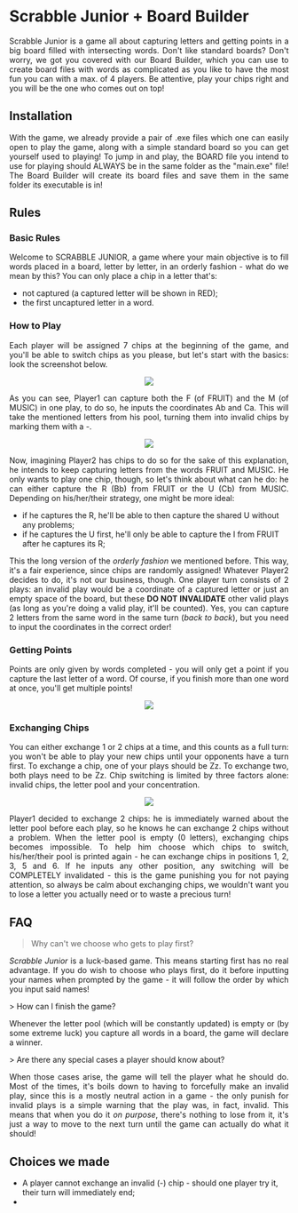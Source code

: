 # Scrabble Junior + Board Builder

<p align="justify">
Scrabble Junior is a game all about capturing letters and getting points in a big board filled with intersecting words. Don't like standard boards? Don't worry, we got you covered with our Board Builder, which you can use to create board files with words as complicated as you like to have the most fun you can with a max. of 4 players. Be attentive, play your chips right and you will be the one who comes out on top!
</p>

## Installation

<p align="justify">
With the game, we already provide a pair of .exe files which one can easily open to play the game, along with a simple standard board so you can get yourself used to playing! To jump in and play, the BOARD file you intend to use for playing should ALWAYS be in the same folder as the "main.exe" file!
The Board Builder will create its board files and save them in the same folder its executable is in!
</p>

## Rules

### Basic Rules
<p align="justify">
Welcome to SCRABBLE JUNIOR, a game where your main objective is to fill words placed in a board, letter by letter, in an orderly fashion - what do we mean by this? You can only place a chip in a letter that's:<ul>
<li>not captured (a captured letter will be shown in RED);</li>
<li>the first uncaptured letter in a word.</li></ul>
</p>

### How to Play
<p align="justify">
Each player will be assigned 7 chips at the beginning of the game, and you'll be able to switch chips as you please, but let's start with the basics: look the screenshot below.
</p>

<p align="center">
  <img src="https://user-images.githubusercontent.com/64466406/81388100-b1b22300-910f-11ea-8054-a6bd9cb36e6c.png">
</p>

<p align="justify">
As you can see, Player1 can capture both the F (of FRUIT) and the M (of MUSIC) in one play, to do so, he inputs the coordinates Ab and Ca. This will take the mentioned letters from his pool, turning them into invalid chips by marking them with a -.
</p>

<p align="center">
  <img src="https://user-images.githubusercontent.com/64466406/81388458-3ac95a00-9110-11ea-8aae-602e776dddd5.png">
</p>

<p align="justify">
Now, imagining Player2 has chips to do so for the sake of this explanation, he intends to keep capturing letters from the words FRUIT and MUSIC. He only wants to play one chip, though, so let's think about what can he do: he can either capture the R (Bb) from FRUIT or the U (Cb) from MUSIC. Depending on his/her/their strategy, one might be more ideal:
<ul>
<li>if he captures the R, he'll be able to then capture the shared U without any problems;</li>
<li>if he captures the U first, he'll only be able to capture the I from FRUIT after he captures its R;</li></ul>
<p align="justify">
  This the long version of the <em>orderly fashion</em> we mentioned before. This way, it's a fair experience, since chips are randomly assigned!
Whatever Player2 decides to do, it's not our business, though. One player turn consists of 2 plays: an invalid play would be a coordinate of a captured letter or just an empty space of the board, but these <strong>DO NOT INVALIDATE</strong> other valid plays (as long as you're doing a valid play, it'll be counted). Yes, you can capture 2 letters from the same word in the same turn (<em>back to back</em>), but you need to input the coordinates in the correct order!
</p>

### Getting Points
<p align="justify">
Points are only given by words completed - you will only get a point if you capture the last letter of a word. Of course, if you finish more than one word at once, you'll get multiple points!
</p>

<p align="center">
  <img src="https://user-images.githubusercontent.com/64466406/81389602-035bad00-9112-11ea-8388-7560f0fc2a5a.png">
</p>

### Exchanging Chips
<p align="justify">
You can either exchange 1 or 2 chips at a time, and this counts as a full turn: you won't be able to play your new chips until your opponents have a turn first. To exchange a chip, one of your plays should be Zz. To exchange two, both plays need to be Zz. Chip switching is limited by three factors alone: invalid chips, the letter pool and your concentration.
</p>

<p align="center">
  <img src="https://user-images.githubusercontent.com/64466406/81389700-27b78980-9112-11ea-9b06-62ae8b221a55.png">
</p>

<p align="justify">
Player1 decided to exchange 2 chips: he is immediately warned about the letter pool before each play, so he knows he can exchange 2 chips without a problem. When the letter pool is empty (0 letters), exchanging chips becomes impossible. To help him choose which chips to switch, his/her/their pool is printed again - he can exchange chips in positions 1, 2, 3, 5 and 6.
If he inputs any other position, any switching will be COMPLETELY invalidated - this is the game punishing you for not paying attention, so always be calm about exchanging chips, we wouldn't want you to lose a letter you actually need or to waste a precious turn!
</p>

## FAQ
> Why can't we choose who gets to play first?
<p align="justify">
<em>Scrabble Junior</em> is a luck-based game. This means starting first has no real advantage. If you do wish to choose who plays first, do it before inputting your names when prompted by the game - it will follow the order by which you input said names!
</p>
> How can I finish the game?
<p align="justify">
Whenever the letter pool (which will be constantly updated) is empty or (by some extreme luck) you capture all words in a board, the game will declare a winner. 
</p>
> Are there any special cases a player should know about?
  <p align="justify">
  When those cases arise, the game will tell the player what he should do. Most of the times, it's boils down to having to forcefully make an invalid play, since this is a mostly neutral action in a game - the only punish for invalid plays is a simple warning that the play was, in fact, invalid. This means that when you do it <em>on purpose</em>, there's nothing to lose from it, it's just a way to move to the next turn until the game can actually do what it should!
</p>

## Choices we made
<ul>
<li>A player cannot exchange an invalid (-) chip - should one player try it, their turn will immediately end;</li>
<li></li></ul>
